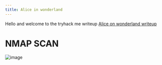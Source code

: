 ```yaml
---
title: Alice in wonderland 
---
```

Hello and welcome to the tryhack me writeup [Alice on wonderland writeup](https://tryhackme.com/room/wonderland)

# NMAP SCAN


![image](https://github.com/W-47/skills-github-pages/assets/116626767/15f2361d-314f-41f6-9d82-418734a4f4e0)
